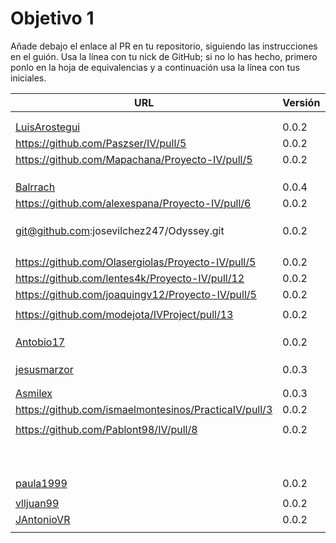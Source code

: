 # Objetivo 1

Añade debajo el enlace al PR en tu repositorio, siguiendo las instrucciones en
el guión. Usa la línea con tu nick de GitHub; si no lo
has hecho, primero ponlo en la hoja de equivalencias y a continuación usa la
línea con tus iniciales.

| URL                                        | Versión | Alcanzado |
|--------------------------------------------|---------|-----------|
| <!-- Enlace de noise-kngdm --> | | |
| <!-- Enlace de Esturillo98 --> | | |
| [LuisArostegui](https://github.com/LuisArostegui/RealFoodRecipeCreator/pull/6) | 0.0.2 | |
| https://github.com/Paszser/IV/pull/5 | 0.0.2 | |
| https://github.com/Mapachana/Proyecto-IV/pull/5 | 0.0.2 | |
| <!-- Enlace de eantoniocalo18 --> | | |
| <!-- Enlace de NachoCarher --> | | |
| <!-- Enlace de C L A --> | | |
| [Balrrach](https://github.com/Balrrach/IV-Proyecto/pull/7) | 0.0.4 | |
| https://github.com/alexespana/Proyecto-IV/pull/6 | 0.0.2 | |
| <!-- Enlace de Javierexmar --> | | |
| <!-- Enlace de MarinoFajardo --> | | |
| <!-- Enlace de danifm1321 --> | | |
| git@github.com:josevilchez247/Odyssey.git | 0.0.2 | |
| <!-- Enlace de arguellesm --> | | |
| <!-- Enlace de DFolchA --> | | |
| <!-- Enlace de JaimeGM96 --> | | |
| <!-- Enlace de agr8 --> | | |
| https://github.com/Olasergiolas/Proyecto-IV/pull/5 | 0.0.2 | |
| https://github.com/lentes4k/Proyecto-IV/pull/12 | 0.0.2 | |
| https://github.com/joaquingv12/Proyecto-IV/pull/5 | 0.0.2 | |
| <!-- Enlace de gomares --> | | |
| https://github.com/modejota/IVProject/pull/13 | 0.0.2 | ✓ |
| <!-- Enlace de argelion14 --> | | |
| <!-- Enlace de juanmihdz --> | | |
| <!-- Enlace de venrra --> | | |
| [Antobio17](https://github.com/Antobio17/IV/pull/5) | 0.0.2 | |
| <!-- Enlace de manujurado1 --> | | |
| <!-- Enlace de L C G J --> | | |
| <!-- Enlace de migueorg --> | | |
| [jesusmarzor](https://github.com/jesusmarzor/Proyecto-IV/pull/6) | 0.0.3 | |
| <!-- Enlace de francisco3207 --> | | |
| <!-- Enlace de amerigal --> | | |
| [Asmilex](https://github.com/Asmilex/IV/pull/6) | 0.0.3 | |
| https://github.com/ismaelmontesinos/PracticaIV/pull/3 | 0.0.2 | |
| <!-- Enlace de morevi --> | | |
| https://github.com/Pablont98/IV/pull/8 | 0.0.2 | |
| <!-- Enlace de Slowmybrosh --> | | |
| <!-- Enlace de sorozcov --> | | |
| <!-- Enlace de jlortega00 --> | | |
| <!-- Enlace de Xileon310 --> | | |
| <!-- Enlace de Parka015 --> | | |
| <!-- Enlace de edusegrich --> | | |
| <!-- Enlace de LuisSS20 --> | | |
| <!-- Enlace de juanfran00 --> | | |
| <!-- Enlace de Albertotc99 --> | | |
| <!-- Enlace de aleveji --> | | |
| [paula1999](https://github.com/paula1999/IV/pull/5) | 0.0.2 | |
| <!-- Enlace de xCyal --> | | |
| [vlljuan99](https://github.com/vlljuan99/gasolinapp/pull/11) | 0.0.2 | |
| [JAntonioVR](https://github.com/JAntonioVR/IV-2021-2022/pull/8) | 0.0.2 | |
| <!-- Enlace de pablozafra97 --> | | |
